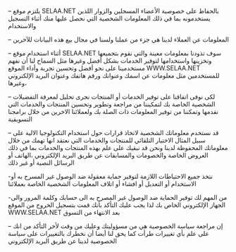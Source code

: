 – يلتزم موقع SELAA.NET  بالحفاظ على خصوصية الأعضاء المسجلين والزوار اللذين يستخدمونه بما في ذلك المعلومات الشخصية التي نحصل عليها منك أثناء التسجيل والاستخدام

– المعلومات عن العملاء لدينا هي جزء من عملنا ولسنا في مجال بيع هذه البيانات للآخرين

– أثناء استخدام موقع SELAA.NET  سوف تذودنا بمعلومات معينة والتي نقوم بتجميعها وتخزينها واستخدامها لتوفير الخدمات بشكل أفضل وغيرها مثل السماح لنا أن نفهم مستخدمينا على نحو أفضل وتحسين تجربة وأداء الموقع WWW.SELAA.NET  للمستخدمين مثل معلومات عن اسمك وعنوانك ورقم هاتفك وعنوان البريد الإلكتروني وغيرها،

– لكى نوفى اتفاقنا على توفير الخدمات أو المنتجات نجرى تحليل لمعرفة التفضيلات الشخصية الخاصة بك لتمكيننا من مراجعة وتطوير وتحسين المنتجات والخدمات التي نقدمها وتمكننا من توفير المعلومات ذات الصلة بك ولعملائنا الاخرين من خلال برامجنا التسويقية

– قد نستخدم معلوماتك الشخصية لاتخاذ قرارات حول استخدام التكنولوجيا الالية على سبيل المثال الاختيار التلقائي للمنتجات والخدمات التي نعتقد انها تهمك من خلال معلوماتك المحفوظة لدينا ونحن قد نبقيك على علم بهذه المنتجات والخدمات بما في ذلك العروض الخاصة والخصومات والمسابقات عن طريق البريد الإلكتروني ،الهاتف أو الرسائل النصية أو غير ذلك

-نتخذ جميع الاحتياطات اللازمة لتوفير حماية معقولة ضد الوصول غير المسرح به أو الاستخدام أو التعديل أو افشاء أو اتلاف المعلومات الشخصية الخاصة بعملائنا

-من المهم لك توفير الحماية ضد الوصول غير المصرح به الى حسابك وكلمة المرور والى الجهاز الإلكتروني الخاص بك  لذا يجب عليك التأكد بأنك قمت بتسجيل الخروج من الموقع WWW.SELAA.NET  بعد الانتهاء من التسوق

– إن مراجعة سياسة الخصوصية هي من مسؤوليتك وعليك من وقت لأخر التأكد من انك على علم بأي تغييرات طرأت كما يحق لنا أيضا أن نخطرك بالتغييرات على سياسة الخصوصية لدينا عن طريق البريد الإلكتروني